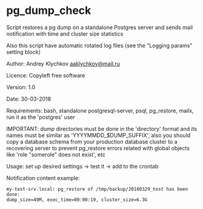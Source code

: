 # pg_dump_check

Script restores a pg dump on a standalone Postgres server and sends mail notification with time and cluster size statistics

Also this script have automatic rotated log files (see the "Logging params" setting block)

Author: Andrey Klychkov aaklychkov@mail.ru

Licence: Copyleft free software

Version: 1.0

Date: 30-03-2018

Requirements: bash, standalone postgresql-server, psql, pg_restore, mailx,
run it as the 'postgres' user

IMPORTANT: dump directories must be done in the 'directory' format and its names must be similar as 'YYYYMMDD_$DUMP_SUFFIX', also you should copy a database schema from your production database cluster to a recovering server to prevent pg_restore errors related with global objects like 'role "somerole" does not exist', etc

Usage: set up desired settings -> test it -> add to the crontab

Notification content example:
```
my-test-srv.local: pg_restore of /tmp/backup/20180329_test has been done:
dump_size=49M, exec_time=00:00:19, cluster_size=6.3G
```
